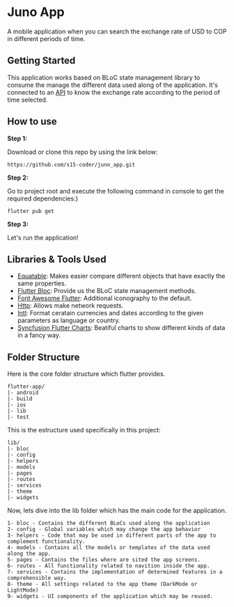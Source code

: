 # Juno App

A mobile application when you can search the exchange rate of USD to COP in different periods of time.

## Getting Started

This application works based on BLoC state management library to consume the manage the different data used along of the application. It's connected to an [API](https://polygon.io/stocks?gclid=CjwKCAjw2rmWBhB4EiwAiJ0mtQMvXLbQBzpC1Wz9rkrrN1iXBlgpKIAvem_mYj5lWlHsef0ls-b0ZhoCNVAQAvD_BwE) to know the exchange rate according to the period of time selected.

## How to use

**Step 1:**

Download or clone this repo by using the link below:

``https://github.com/s15-coder/juno_app.git``

**Step 2:**

Go to project root and execute the following command in console to get the required dependencies:}

``flutter pub get ``

**Step 3:**

Let's run the application!

## Libraries & Tools Used
 
  * [Equatable](https://pub.dev/packages/equatable): Makes easier compare different objects that have exactly the same properties.
  * [Flutter Bloc](https://pub.dev/packages/flutter_bloc): Provide us the BLoC state management methods.
  * [Font Awesome Flutter](https://pub.dev/packages/font_awesome_flutter): Additional iconography to the default.
  * [Http](https://pub.dev/packages/http): Allows make network requests.
  * [Intl](https://pub.dev/packages/intl): Format ceratain currencies and dates according to the given parameters as language or country.
  * [Syncfusion Flutter Charts](https://pub.dev/packages/syncfusion_flutter_charts): Beatiful charts to show different kinds of data in a fancy way.

  ## Folder Structure

  Here is the core folder structure which flutter provides.

```
flutter-app/
|- android
|- build
|- ios
|- lib
|- test
```

This is the estructure used specifically in this project:

```
lib/
|- bloc
|- config
|- helpers
|- models
|- pages
|- routes
|- services
|- theme
|- widgets
```

Now, lets dive into the lib folder which has the main code for the application.

```
1- bloc - Contains the different BLoCs used along the application
2- config - Global variables which may change the app behavior 
3- helpers - Code that may be used in different parts of the app to complement functionality.
4- models - Contains all the models or templates of the data used along the app.
5- pages - Contains the files where are sited the app screens.
6- routes - All functionality related to navition inside the app.
7- services - Contains the implementation of determined features in a comprehensible way.
8- theme - All settings related to the app theme (DarkMode or LightMode)
9- widgets - UI components of the application which may be reused.
```


